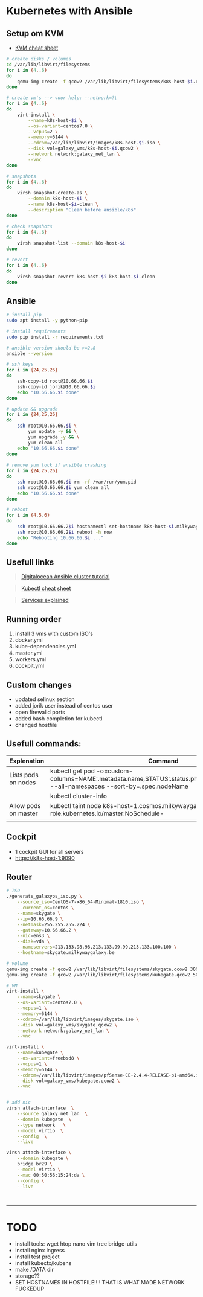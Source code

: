 # Kubernetes with Ansible

## Setup om KVM

- [KVM cheat sheet](https://www.techotopia.com/index.php/Installing_a_KVM_Guest_OS_from_the_Command-line_(virt-install))

```bash
# create disks / volumes
cd /var/lib/libvirt/filesystems
for i in {4..6}
do
    qemu-img create -f qcow2 /var/lib/libvirt/filesystems/k8s-host-$i.qcow2 50G
done

# create vm's --> voor help: --network=?\
for i in {4..6}
do
    virt-install \
        --name=k8s-host-$i \
        --os-variant=centos7.0 \
        --vcpus=2 \
        --memory=6144 \
        --cdrom=/var/lib/libvirt/images/k8s-host-$i.iso \
        --disk vol=galaxy_vms/k8s-host-$i.qcow2 \
        --network network:galaxy_net_lan \
        --vnc
done

# snapshots
for i in {4..6}
do
    virsh snapshot-create-as \
        --domain k8s-host-$i \
        --name k8s-host-$i-clean \
        --description "Clean before ansible/k8s"
done

# check snapshots
for i in {4..6}
do
    virsh snapshot-list --domain k8s-host-$i
done

# revert
for i in {4..6}
do
    virsh snapshot-revert k8s-host-$i k8s-host-$i-clean
done

```

## Ansible

```bash
# install pip
sudo apt install -y python-pip

# install requirements
sudo pip install -r requirements.txt

# ansible version should be >=2.8
ansible --version

# ssh keys
for i in {24,25,26}
do
    ssh-copy-id root@10.66.66.$i
    ssh-copy-id jorik@10.66.66.$i
    echo "10.66.66.$i done"
done

# update && upgrade
for i in {24,25,26}
do
    ssh root@10.66.66.$i \
        yum update -y && \
        yum upgrade -y && \
        yum clean all
    echo "10.66.66.$i done"
done
  
# remove yum lock if ansible crashing
for i in {24,25,26}
do
    ssh root@10.66.66.$i rm -rf /var/run/yum.pid
    ssh root@10.66.66.$i yum clean all
    echo "10.66.66.$i done"
done

# reboot
for i in {4,5,6}
do
    ssh root@10.66.66.2$i hostnamectl set-hostname k8s-host-$i.milkywaygalaxy.be
    ssh root@10.66.66.2$i reboot -h now
    echo "Rebooting 10.66.66.$i ..."
done


```




## Usefull links

> [Digitalocean Ansible cluster tutorial](https://www.digitalocean.com/community/tutorials/how-to-create-a-kubernetes-cluster-using-kubeadm-on-centos-7)

> [Kubectl cheat sheet](https://kubernetes.io/docs/reference/kubectl/cheatsheet/)

> [Services explained](https://www.youtube.com/watch?v=5lzUpDtmWgM)


## Running order

1) install 3 vms with custom ISO's
2) docker.yml
3) kube-dependencies.yml
4) master.yml
5) workers.yml
6) cockpit.yml

## Custom changes
- updated selinux section
- added jorik user instead of centos user
- open firewalld ports
- added bash completion for kubectl
- changed hostfile

## Usefull commands:

| Explenation | Command |
| --- | --- |
| Lists pods on nodes | kubectl get pod -o=custom-columns=NAME:.metadata.name,STATUS:.status.phase,NODE:.spec.nodeName --all-namespaces --sort-by=.spec.nodeName | 
| | kubectl cluster-info |
| Allow pods on master | kubectl taint node k8s-host-1.cosmos.milkywaygalaxy.be node-role.kubernetes.io/master:NoSchedule- |
| | |


## Cockpit

- 1 cockpit GUI for all servers
- [https://k8s-host-1:9090](https://k8s-host-1:9090)


## Router
```bash
# ISO
./generate_galaxyos_iso.py \
    --source_iso=CentOS-7-x86_64-Minimal-1810.iso \
    --current_os=centos \
    --name=skygate \
    --ip=10.66.66.9 \
    --netmask=255.255.255.224 \
    --gateway=10.66.66.2 \
    --nic=ens3 \
    --disk=vda \
    --nameservers=213.133.98.98,213.133.99.99,213.133.100.100 \
    --hostname=skygate.milkywaygalaxy.be

# volume
qemu-img create -f qcow2 /var/lib/libvirt/filesystems/skygate.qcow2 30G
qemu-img create -f qcow2 /var/lib/libvirt/filesystems/kubegate.qcow2 50G

# VM
virt-install \
    --name=skygate \
    --os-variant=centos7.0 \
    --vcpus=1 \
    --memory=6144 \
    --cdrom=/var/lib/libvirt/images/skygate.iso \
    --disk vol=galaxy_vms/skygate.qcow2 \
    --network network:galaxy_net_lan \
    --vnc

virt-install \
    --name=kubegate \
    --os-variant=freebsd8 \
    --vcpus=1 \
    --memory=6144 \
    --cdrom=/var/lib/libvirt/images/pfSense-CE-2.4.4-RELEASE-p1-amd64.iso \
    --disk vol=galaxy_vms/kubegate.qcow2 \
    --vnc


# add nic
virsh attach-interface  \
    --source galaxy_net_lan  \
    --domain kubegate  \
    --type network   \
    --model virtio  \
    --config  \
    --live

virsh attach-interface \
    --domain kubegate \
    bridge br29 \
    --model virtio \
    --mac 00:50:56:15:24:da \
    --config \
    --live

    


```



---

# TODO

- install tools: wget htop nano vim tree bridge-utils
- install nginx ingress
- install test project
- install kubectx/kubens
- make /DATA dir
- storage??
- SET HOSTNAMES IN HOSTFILE!!!! THAT IS WHAT MADE NETWORK FUCKEDUP